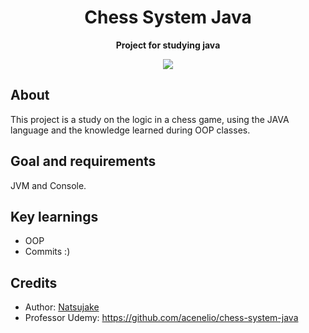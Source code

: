 <div align="center"></div>
<h1 align="center">Chess System Java</h1>
<p align="center"><strong>Project for studying java</strong>

<div align="center"><img src="demo.gif"></img></div>
<h2>About</h2>
This project is a study on the logic in a chess game, using the JAVA language and the knowledge learned during OOP classes.

<h2>Goal and requirements</h2>

JVM and Console.

<h2>Key learnings</h2>

- OOP
- Commits :)

<h2>Credits</h2>

- Author: <a href="https://github.com/Natsujake" target="_blank">Natsujake</a>
- Professor Udemy: https://github.com/acenelio/chess-system-java

